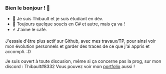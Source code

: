 ### Bien le bonjour ! 👋

- 🔭 Je suis Thibault et je suis étudiant en dév.
- 🌱 Toujours quelque soucis en C# et autre, mais ça va !
- ⚡ J'aime le café.

J'essaie d'être plus actif sur Github, avec mes travaux/TP, pour ainsi voir mon évolution personnels et garder des traces de ce que j'ai appris et accompli. :D

Je suis ouvert à toute discusion, même si ça concerne pas la prog, sur mon discord : Thibault#8332
Vous pouvez voir mon [portfolio](https://thibaultlaude.fr/) aussi !
